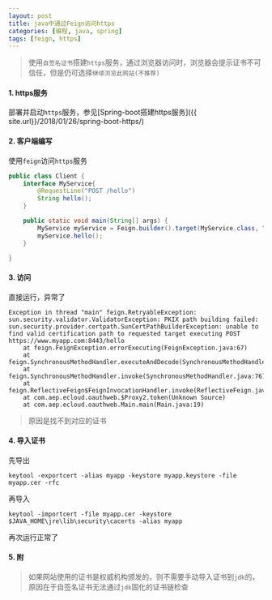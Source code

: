 ```yaml
---
layout: post
title: java中通过Feign访问https
categories: [编程, java, spring]
tags: [feign, https]
---
```


> 使用`自签名证书`搭建`https`服务，通过浏览器访问时，浏览器会提示证书不可信任，但是仍可选择`继续浏览此网站(不推荐)`

#### 1. https服务

部署并启动`https`服务，参见[Spring-boot搭建https服务]({{ site.url}}/2018/01/26/spring-boot-https/)

#### 2. 客户端编写

使用`feign`访问`https`服务

```java
public class Client {
    interface MyService{
        @RequestLine("POST /hello")
        String hello();
    }

    public static void main(String[] args) {
        MyService myService = Feign.builder().target(MyService.class, "https://www.myapp.com:8443");
        myService.hello();
    }

}
```

#### 3. 访问

直接运行，异常了
```
Exception in thread "main" feign.RetryableException: sun.security.validator.ValidatorException: PKIX path building failed: sun.security.provider.certpath.SunCertPathBuilderException: unable to find valid certification path to requested target executing POST https://www.myapp.com:8443/hello
	at feign.FeignException.errorExecuting(FeignException.java:67)
	at feign.SynchronousMethodHandler.executeAndDecode(SynchronousMethodHandler.java:104)
	at feign.SynchronousMethodHandler.invoke(SynchronousMethodHandler.java:76)
	at feign.ReflectiveFeign$FeignInvocationHandler.invoke(ReflectiveFeign.java:103)
	at com.aep.ecloud.oauthweb.$Proxy2.token(Unknown Source)
	at com.aep.ecloud.oauthweb.Main.main(Main.java:19)
```
> 原因是找不到对应的证书

#### 4. 导入证书

先导出
```
keytool -exportcert -alias myapp -keystore myapp.keystore -file myapp.cer -rfc
```

再导入
```
keytool -importcert -file myapp.cer -keystore $JAVA_HOME\jre\lib\security\cacerts -alias myapp
```

再次运行正常了

#### 5. 附

> 如果网站使用的证书是权威机构颁发的，则不需要手动导入证书到`jdk`的，原因在于自签名证书无法通过`jdk`固化的证书链检查